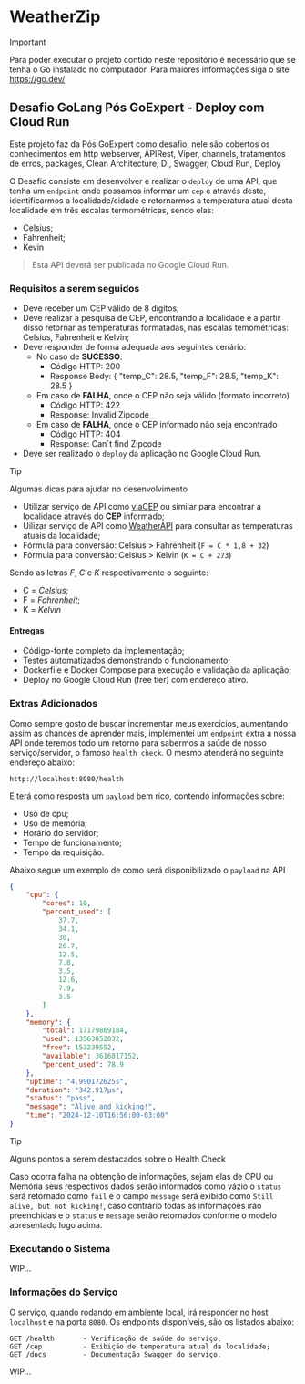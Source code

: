 # WeatherZip

> [!IMPORTANT]
> Para poder executar o projeto contido neste repositório é necessário que se tenha o Go instalado no computador. Para maiores informações siga o site <https://go.dev/>

## Desafio GoLang Pós GoExpert - Deploy com Cloud Run

Este projeto faz da Pós GoExpert como desafio, nele são cobertos os conhecimentos em http webserver, APIRest, Viper, channels, tratamentos de erros, packages, Clean Architecture, DI, Swagger, Cloud Run, Deploy

O Desafio consiste em desenvolver e realizar o `deploy` de uma API, que tenha um `endpoint` onde possamos informar um `cep` e através deste, identificarmos a localidade/cidade e retornarmos a temperatura atual desta localidade em três escalas termométricas, sendo elas:

* Celsius;
* Fahrenheit;
* Kevin

> Esta API deverá ser publicada no Google Cloud Run.

### Requisitos a serem seguidos

* Deve receber um CEP válido de 8 dígitos;
* Deve realizar a pesquisa de CEP, encontrando a localidade e a partir disso retornar as temperaturas formatadas, nas escalas temométricas: Celsius, Fahrenheit e Kelvin;
* Deve responder de forma adequada aos seguintes cenário:
  * No caso de **SUCESSO**:
    * Código HTTP: 200
    * Response Body: { "temp_C": 28.5, "temp_F": 28.5, "temp_K": 28.5 }
  * Em caso de **FALHA**, onde o CEP não seja válido (formato incorreto)
    * Código HTTP: 422
    * Response: Invalid Zipcode
  * Em caso de **FALHA**, onde o CEP informado não seja encontrado
    * Código HTTP: 404
    * Response: Can`t find Zipcode
* Deve ser realizado o `deploy` da aplicação no Google Cloud Run.

> [!TIP]
> Algumas dicas para ajudar no desenvolvimento
>
> * Utilizar serviço de API como [viaCEP](https://viacep.com.br/) ou similar para encontrar a localidade através do **CEP** informado;
> * Uilizar serviço de API como [WeatherAPI](https://www.weatherapi.com/) para consultar as temperaturas atuais da localidade;
> * Fórmula para conversão: Celsius > Fahrenheit (`F = C * 1,8 + 32`)
> * Fórmula para conversão: Celsius > Kelvin (`K = C + 273`)
>
>
> Sendo as letras _F_, _C_ e _K_ respectivamente o seguinte:
>
> * C = _Celsius_;
> * F = _Fahrenheit_;
> * K = _Kelvin_

#### Entregas

* Código-fonte completo da implementação;
* Testes automatizados demonstrando o funcionamento;
* Dockerfile e Docker Compose para execução e validação da aplicação;
* Deploy no Google Cloud Run (free tier) com endereço ativo.

### Extras Adicionados

Como sempre gosto de buscar incrementar meus exercícios, aumentando assim as chances de aprender mais, implementei um `endpoint` extra a nossa API
onde teremos todo um retorno para sabermos a saúde de nosso serviço/servidor, o famoso `health check`. O mesmo atenderá no seguinte endereço abaixo:

```http
http://localhost:8080/health
```

E terá como resposta um `payload` bem rico, contendo informações sobre:

* Uso de cpu;
* Uso de memória;
* Horário do servidor;
* Tempo de funcionamento;
* Tempo da requisição.

Abaixo segue um exemplo de como será disponibilizado o `payload` na API

```json
{
    "cpu": {
        "cores": 10,
        "percent_used": [
            37.7,
            34.1,
            30,
            26.7,
            12.5,
            7.8,
            3.5,
            12.6,
            7.9,
            3.5
        ]
    },
    "memory": {
        "total": 17179869184,
        "used": 13563052032,
        "free": 153239552,
        "available": 3616817152,
        "percent_used": 78.9
    },
    "uptime": "4.990172625s",
    "duration": "342.917µs",
    "status": "pass",
    "message": "Alive and kicking!",
    "time": "2024-12-10T16:56:00-03:00"
}
```

> [!TIP]
> Alguns pontos a serem destacados sobre o Health Check
>
> Caso ocorra falha na obtenção de informações, sejam elas de CPU ou Memória seus respectivos dados serão informados como vázio
> o `status` será retornado como `fail` e o campo `message` será exibido como `Still alive, but not kicking!`, caso contrário todas
> as informações irão preenchidas e o `status` e `message` serão retornados conforme o modelo apresentado logo acima.

### Executando o Sistema

WIP...

### Informações do Serviço

O serviço, quando rodando em ambiente local, irá responder no host `localhost` e na porta `8080`. Os endpoints disponíveis, são os listados abaixo:

```plaintext
GET /health       - Verificação de saúde do serviço;
GET /cep          - Exibição de temperatura atual da localidade;
GET /docs         - Documentação Swagger do serviço.
```

WIP...
